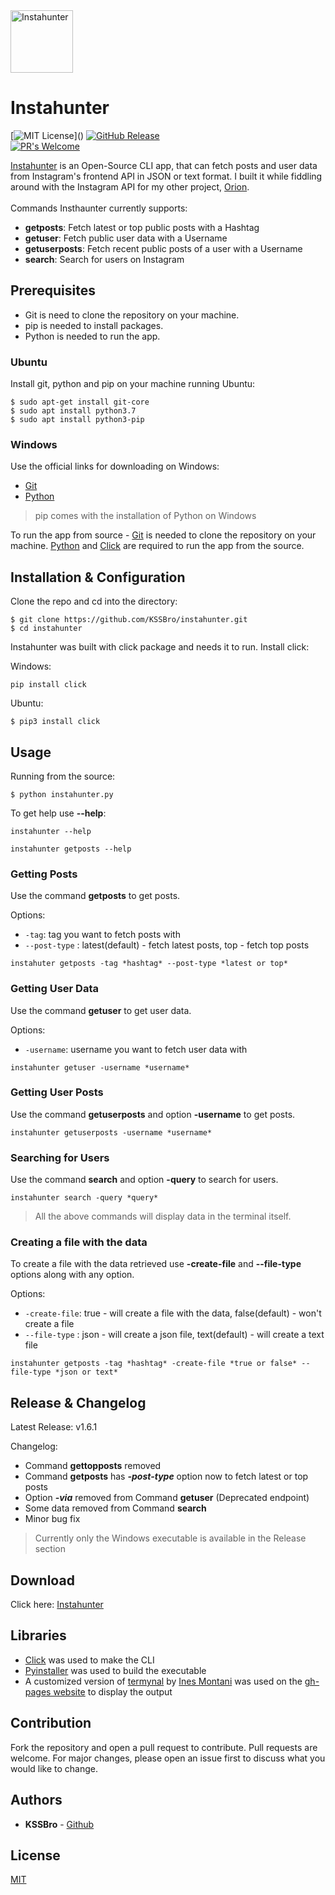 <img alt="Instahunter" src="https://raw.githubusercontent.com/KSSBro/instahunter/gh-pages/public/images/logo.png" height="100">

# Instahunter
[![MIT License](https://img.shields.io/apm/l/atomic-design-ui.svg?)]()
[![GitHub Release](https://img.shields.io/badge/release-v1.6.1-brightgreen)]()  
[![PR's Welcome](https://img.shields.io/badge/PRs-welcome-brightgreen.svg?style=flat)](http://makeapullrequest.com) 

[Instahunter](https://kssbro.github.io/instahunter) is an Open-Source CLI app, that can fetch posts and user data from Instagram's frontend API in JSON or text format. I built it while fiddling around with the Instagram API for my other project, [Orion](https://github.com/KSSBro/orion).
<br/>
<br/>
Commands Insthaunter currently supports:
- **getposts**: Fetch latest or top public posts with a Hashtag
- **getuser**: Fetch public user data with a Username
- **getuserposts**: Fetch recent public posts of a user with a Username
- **search**: Search for users on Instagram

## Prerequisites

- Git is need to clone the repository on your machine.
- pip is needed to install packages.
- Python is needed to run the app.

### Ubuntu

Install git, python and pip on your machine running Ubuntu:

```
$ sudo apt-get install git-core
$ sudo apt install python3.7
$ sudo apt install python3-pip
```

### Windows

Use the official links for downloading on Windows:

- [Git](https://git-scm.com/)
- [Python](https://www.python.org/)

> pip comes with the installation of Python on Windows


To run the app from source - [Git](https://git-scm.com/) is needed to clone the repository on your machine. [Python](https://www.python.org/) and [Click](https://click.palletsprojects.com/en/7.x/) are required to run the app from the source.

## Installation & Configuration

Clone the repo and cd into the directory: 

```
$ git clone https://github.com/KSSBro/instahunter.git
$ cd instahunter
```

Instahunter was built with click package and needs it to run. Install click:

Windows:
```
pip install click
```

Ubuntu: 
```
$ pip3 install click
```

## Usage

Running from the source:

```
$ python instahunter.py
```

To get help use **--help**:

```
instahunter --help
```

```
instahunter getposts --help
```

### Getting Posts

Use the command **getposts** to get posts.

Options:

- `-tag`: tag you want to fetch posts with 
- `--post-type` : latest(default) - fetch latest posts, top - fetch top posts

```
instahuter getposts -tag *hashtag* --post-type *latest or top*
```

### Getting User Data

Use the command **getuser** to get user data.

Options:

- `-username`: username you want to fetch user data with

```
instahunter getuser -username *username*
```

### Getting User Posts

Use the command **getuserposts** and option **-username** to get posts.

```
instahunter getuserposts -username *username*
```

### Searching for Users

Use the command **search** and option **-query** to search for users.

```
instahunter search -query *query*
```

> All the above commands will display data in the terminal itself.

### Creating a file with the data

To create a file with the data retrieved use **-create-file** and **--file-type** options along with any option.

Options:

- `-create-file`: true - will create a file with the data, false(default) - won't create a file
- `--file-type` : json - will create a json file, text(default) - will create a text file

```
instahunter getposts -tag *hashtag* -create-file *true or false* --file-type *json or text*
```

## Release & Changelog

Latest Release: v1.6.1

Changelog: 
- Command **gettopposts** removed
- Command **getposts** has ***-post-type*** option now to fetch latest or top posts
- Option ***-via*** removed from Command **getuser** (Deprecated endpoint)
- Some data removed from Command **search** 
- Minor bug fix

> Currently only the Windows executable is available in the Release section

## Download

Click here: [Instahunter](https://kssbro.github.io/instahunter/public/bin/instahunter.exe)

## Libraries

- [Click](https://click.palletsprojects.com/en/7.x/) was used to make the CLI
- [Pyinstaller](https://www.pyinstaller.org/) was used to build the executable
- A customized version of [termynal](https://github.com/ines/termynal) by [Ines Montani](https://github.com/ines) was used on the [gh-pages website](https://kssbro.github.io/instahunter) to display the output 
 
## Contribution

Fork the repository and open a pull request to contribute.
Pull requests are welcome. For major changes, please open an issue first to discuss what you would like to change.

## Authors

- **KSSBro** - [Github](https://github.com/KSSBro)

## License

[MIT](https://choosealicense.com/licenses/mit/)
